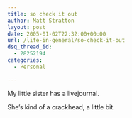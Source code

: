 ```yaml
---
title: so check it out
author: Matt Stratton
layout: post
date: 2005-01-02T22:32:00+00:00
url: /life-in-general/so-check-it-out
dsq_thread_id:
  - 28252194
categories:
  - Personal

---
```

My little sister has a livejournal.

She&#8217;s kind of a crackhead, a little bit.